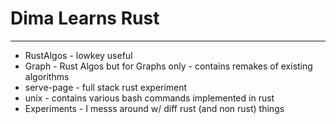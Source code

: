 # Dima Learns Rust
---
- RustAlgos - lowkey useful
- Graph - Rust Algos but for Graphs only - contains remakes of existing algorithms
- serve-page - full stack rust experiment
- unix - contains various bash commands implemented in rust
- Experiments - I messs around w/ diff rust (and non rust) things

